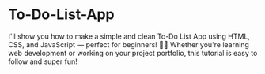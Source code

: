 # To-Do-List-App
I'll show you how to make a simple and clean To-Do List App using HTML, CSS, and JavaScript — perfect for beginners! 🧑‍💻 Whether you're learning web development or working on your project portfolio, this tutorial is easy to follow and super fun!
